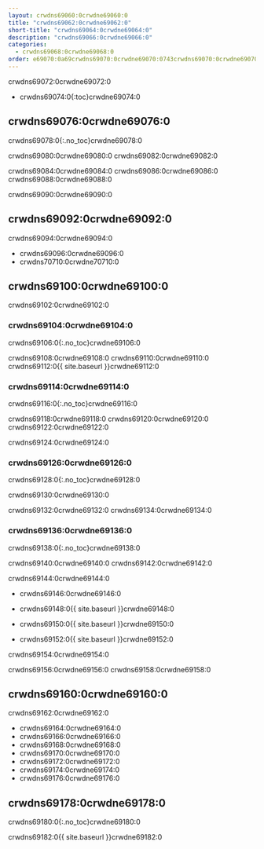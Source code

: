 ```yaml
---
layout: crwdns69060:0crwdne69060:0
title: "crwdns69062:0crwdne69062:0"
short-title: "crwdns69064:0crwdne69064:0"
description: "crwdns69066:0crwdne69066:0"
categories:
  - crwdns69068:0crwdne69068:0
order: e69070:0a69crwdns69070:0crwdne69070:0743crwdns69070:0crwdne69070:0.63292294crwdns69070:0crwdne69070:0
---
```

crwdns69072:0crwdne69072:0

- crwdns69074:0{:toc}crwdne69074:0

## crwdns69076:0crwdne69076:0

crwdns69078:0{:.no_toc}crwdne69078:0

crwdns69080:0crwdne69080:0 crwdns69082:0crwdne69082:0

crwdns69084:0crwdne69084:0 crwdns69086:0crwdne69086:0 crwdns69088:0crwdne69088:0

crwdns69090:0crwdne69090:0

## crwdns69092:0crwdne69092:0

crwdns69094:0crwdne69094:0

- crwdns69096:0crwdne69096:0
- crwdns70710:0crwdne70710:0

## crwdns69100:0crwdne69100:0

crwdns69102:0crwdne69102:0

### crwdns69104:0crwdne69104:0

crwdns69106:0{:.no_toc}crwdne69106:0

crwdns69108:0crwdne69108:0 crwdns69110:0crwdne69110:0 crwdns69112:0{{ site.baseurl }}crwdne69112:0

### crwdns69114:0crwdne69114:0

crwdns69116:0{:.no_toc}crwdne69116:0

crwdns69118:0crwdne69118:0 crwdns69120:0crwdne69120:0 crwdns69122:0crwdne69122:0

crwdns69124:0crwdne69124:0

### crwdns69126:0crwdne69126:0

crwdns69128:0{:.no_toc}crwdne69128:0

crwdns69130:0crwdne69130:0

crwdns69132:0crwdne69132:0 crwdns69134:0crwdne69134:0

### crwdns69136:0crwdne69136:0

crwdns69138:0{:.no_toc}crwdne69138:0

crwdns69140:0crwdne69140:0 crwdns69142:0crwdne69142:0

crwdns69144:0crwdne69144:0

- crwdns69146:0crwdne69146:0

- crwdns69148:0{{ site.baseurl }}crwdne69148:0

- crwdns69150:0{{ site.baseurl }}crwdne69150:0

- crwdns69152:0{{ site.baseurl }}crwdne69152:0

crwdns69154:0crwdne69154:0

crwdns69156:0crwdne69156:0 crwdns69158:0crwdne69158:0

## crwdns69160:0crwdne69160:0

crwdns69162:0crwdne69162:0

- crwdns69164:0crwdne69164:0
- crwdns69166:0crwdne69166:0
- crwdns69168:0crwdne69168:0
- crwdns69170:0crwdne69170:0
- crwdns69172:0crwdne69172:0
- crwdns69174:0crwdne69174:0
- crwdns69176:0crwdne69176:0

## crwdns69178:0crwdne69178:0

crwdns69180:0{:.no_toc}crwdne69180:0

crwdns69182:0{{ site.baseurl }}crwdne69182:0